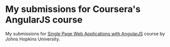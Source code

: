 My submissions for Coursera's AngularJS course
===

My submissions for [Single Page Web Applications with AngularJS](https://www.coursera.org/learn/single-page-web-apps-with-angularjs/home/welcome) course
by Johns Hopkins University.
